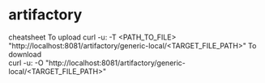 # artifactory
cheatsheet
To upload
curl -u<USERNAME>:<PASSWORD> -T <PATH_TO_FILE> "http://localhost:8081/artifactory/generic-local/<TARGET_FILE_PATH>"
To download  
curl -u<USERNAME>:<PASSWORD> -O "http://localhost:8081/artifactory/generic-local/<TARGET_FILE_PATH>"
  
